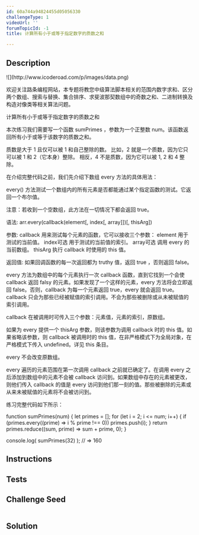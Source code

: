 ```yaml
---
id: 60a744a94824455d05056330
challengeType: 1
videoUrl: ''
forumTopicId: -1
title: 计算所有小于或等于指定数字的质数之和

---
```


## Description
<section id='description'>
![](http://www.icoderoad.com/p/images/data.png)

欢迎关注路条编程网站，本专题将教您中级算法脚本相关的范围内数字求和、区分两个数组、搜索与替换、集合排序、求斐波那契数组中的奇数之和、二进制转换及构造对像类等相关算法问题。

计算所有小于或等于指定数字的质数之和

本次练习我们需要写一个函数 sumPrimes ，参数为一个正整数 num。该函数返回所有小于或等于该数字的质数之和。

质数是大于 1 且仅可以被 1 和自己整除的数。 比如，2 就是一个质数，因为它只可以被 1 和 2（它本身）整除。 相反，4 不是质数，因为它可以被 1, 2 和 4 整除。

在介绍完整代码之前，我们先介绍下数组 every 方法的具体用法： 

every() 方法测试一个数组内的所有元素是否都能通过某个指定函数的测试。它返回一个布尔值。

注意：若收到一个空数组，此方法在一切情况下都会返回 true。

语法:
arr.every(callback(element[, index[, array]])[, thisArg])

参数:
  callback
    用来测试每个元素的函数，它可以接收三个参数：
    element
      用于测试的当前值。
    index可选
      用于测试的当前值的索引。
    array可选
      调用 every 的当前数组。
    thisArg
    执行 callback 时使用的 this 值。

返回值:
如果回调函数的每一次返回都为 truthy 值，返回 true ，否则返回 false。

every 方法为数组中的每个元素执行一次 callback 函数，直到它找到一个会使 callback 返回 falsy 的元素。如果发现了一个这样的元素，every 方法将会立即返回 false。否则，callback 为每一个元素返回 true，every 就会返回 true。callback 只会为那些已经被赋值的索引调用。不会为那些被删除或从未被赋值的索引调用。

callback 在被调用时可传入三个参数：元素值，元素的索引，原数组。

如果为 every 提供一个 thisArg 参数，则该参数为调用 callback 时的 this 值。如果省略该参数，则 callback 被调用时的 this 值，在非严格模式下为全局对象，在严格模式下传入 undefined。详见 this 条目。

every 不会改变原数组。

every 遍历的元素范围在第一次调用 callback 之前就已确定了。在调用 every 之后添加到数组中的元素不会被 callback 访问到。如果数组中存在的元素被更改，则他们传入 callback 的值是 every 访问到他们那一刻的值。那些被删除的元素或从来未被赋值的元素将不会被访问到。

练习完整代码如下所示：

function sumPrimes(num) {
  let primes = [];
  for (let i = 2; i <= num; i++) {
    if (primes.every((prime) => i % prime !== 0))
      primes.push(i);
  }
  return primes.reduce((sum, prime) => sum + prime, 0);
}

console.log( sumPrimes(32) );
// => 160

</section>

## Instructions
<section id='instructions'>

</section>

## Tests
<section id='tests'>

</section>

## Challenge Seed
<section id='challengeSeed'>

<div id='js-seed'>

```js

```

</div>



</section>

## Solution
<section id='solution'>


</section>
